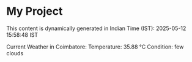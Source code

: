 # My Project

This content is dynamically generated in Indian Time (IST): 2025-05-12 15:58:48 IST


Current Weather in Coimbatore:
Temperature: 35.88 °C
Condition: few clouds
